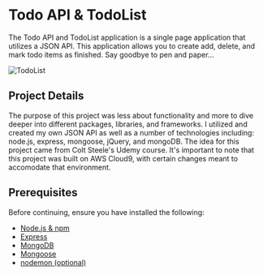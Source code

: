 # Todo API & TodoList
The Todo API and TodoList application is a single page application that utilizes a JSON API. This application allows you to create add, delete, and mark todo items as finished. Say goodbye to pen and paper...

![TodoList](https://user-images.githubusercontent.com/62860153/101312790-83add200-3809-11eb-803e-427b91dc7b19.gif)

## Project Details
The purpose of this project was less about functionality and more to dive deeper into different packages, libraries, and frameworks. I utilized and created my own JSON API as well as a number of technologies including: node.js, express, mongoose, jQuery, and mongoDB. The idea for this project came from Colt Steele's Udemy course. It's important to note that this project was built on AWS Cloud9, with certain changes meant to accomodate that environment.

## Prerequisites
Before continuing, ensure you have installed the following:
* [Node.js & npm](https://www.npmjs.com/get-npm)
* [Express](https://expressjs.com/en/starter/installing.html)
* [MongoDB](https://github.com/nax3t/aws-cloud9-instructions)
* [Mongoose](https://www.npmjs.com/package/mongoose)
* [nodemon (optional)](https://www.npmjs.com/package/nodemon)

